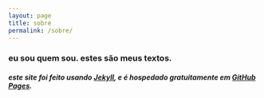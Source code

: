 ```yaml
---
layout: page
title: sobre
permalink: /sobre/
---
```


### eu sou quem sou.  estes são meus textos.  

##### este site foi feito usando [Jekyll](http://jekyllrb.com/), e é hospedado gratuitamente em [GitHub Pages](https://pages.github.com/).
